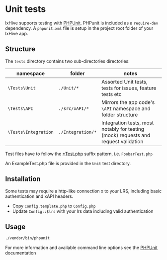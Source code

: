 # Unit tests

lxHive supports testing with [PHPUnit](https://phpunit.de/).
PHPunit is included as a `require-dev` dependency.
A `phpunit.xml` file is setup in the project root folder of your lxHive app.

## Structure

The `tests` directory contains two sub-directories directories:

| namespace             | folder                     | notes |
|---                    |---                         |---    |
| `\Tests\Unit`         | `./Unit/*`                 | Assorted Unit tests, tests for issues, feature tests etc |
| `\Tests\API`          | `./src/xAPI/*`             | Mirrors the app code's `\API` namespace and folder structure |
| `\Tests\Integration`  | `./Integration/*`          | Integration tests, most notably for testing (mock) requests and request validation |

Test files have to follow the [*Test.php](https://phpunit.de/manual/current/en/organizing-tests.html#organizing-tests.filesystem) suffix pattern, i.e. `FoobarTest.php`

An ExampleTest.php file is provided in the `Unit` test directory.

## Installation

Some tests may require a http-like connection x to your LRS, including basic authentication and xAPI headers.

* Copy `Config.template.php` to `Config.php`
* Update `Config::$lrs` with your lrs data including valid authentication

## Usage

```bash
./vendor/bin/phpunit
```

For more information and available command line options see the [PHPUnit](https://phpunit.de/manual/current/en/textui.html) documentation
